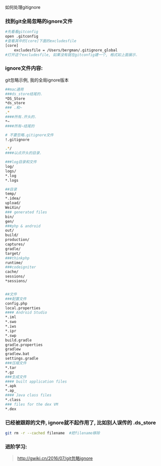 如何处理gitignore

### 找到git全局忽略的ignore文件

```sh
#先看看gitconfig
open .gitconfig
#查看其中的[core]下面的excludesfile
[core]
	excludesfile = /Users/bergman/.gitignore_global
#打开这个excludesfile, 如果没有就在gitconfig建一个, 格式如上面展示.
```

### ignore文件内容:

git忽略示例, 我的全局ignore版本

```sh
##mac通用
###ds_store结尾的.
*DS_Store
*ds_store
### .和~
.*  
####所有.开头的.
*~  
####所有~结尾的

# 不要忽略.gitignore文件
!.gitignore

.*/  
####以点开头的目录.

###log目录和文件
log/
logs/
*.log
*.logs

##目录
temp/
*.idea/
upload/
WeiXin/
### generated files
bin/
gen/
###php & android
out/
build/
production/
captures/
gradle/
target/
###thinkphp
runtime/
###codeigniter
cache/
sessions/
*sessions/


##文件
###配置文件
config.php
local.properties
#### Android Studio
*.iml
*.swo
*.iws
*.ipr
*.swp
build.gradle
gradle.properties
gradlew
gradlew.bat
settings.gradle
###压缩文件
*.tar
*.gz
###生成文件
#### built application files
*.apk
*.ap_
#### Java class files
*.class
### files for the dex VM
*.dex
```

### 已经被跟踪的文件, ignore就不起作用了, 比如别人误传的 .ds_store

```sh
git rm -r --cached filename  #把filename移除
```





### 进阶学习: 

> http://gwiki.cn/2016/07/git忽略ignore

